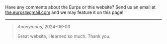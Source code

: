 Have any comments about the Eurps or this website? Send us an email at <the.eurps@gmail.com> and we may feature it on this page!

---

> *Anonymous*, 2024-06-03
>
> Great website, I learned so much. Thank you.
